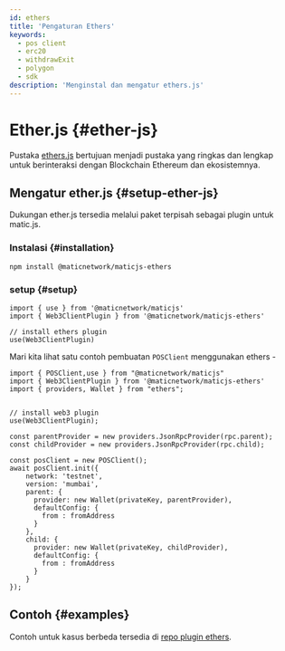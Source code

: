 ```yaml
---
id: ethers
title: 'Pengaturan Ethers'
keywords:
  - pos client
  - erc20
  - withdrawExit
  - polygon
  - sdk
description: 'Menginstal dan mengatur ethers.js'
---
```


# Ether.js {#ether-js}

Pustaka [ethers.js](https://docs.ethers.io/) bertujuan menjadi pustaka yang ringkas dan lengkap untuk berinteraksi dengan Blockchain Ethereum dan ekosistemnya.

## Mengatur ether.js {#setup-ether-js}

Dukungan ether.js tersedia melalui paket terpisah sebagai plugin untuk matic.js.

### Instalasi {#installation}

```
npm install @maticnetwork/maticjs-ethers

```

### setup {#setup}

```
import { use } from '@maticnetwork/maticjs'
import { Web3ClientPlugin } from '@maticnetwork/maticjs-ethers'

// install ethers plugin
use(Web3ClientPlugin)
```

Mari kita lihat satu contoh pembuatan `POSClient` menggunakan ethers -

```
import { POSClient,use } from "@maticnetwork/maticjs"
import { Web3ClientPlugin } from '@maticnetwork/maticjs-ethers'
import { providers, Wallet } from "ethers";


// install web3 plugin
use(Web3ClientPlugin);

const parentProvider = new providers.JsonRpcProvider(rpc.parent);
const childProvider = new providers.JsonRpcProvider(rpc.child);

const posClient = new POSClient();
await posClient.init({
    network: 'testnet',
    version: 'mumbai',
    parent: {
      provider: new Wallet(privateKey, parentProvider),
      defaultConfig: {
        from : fromAddress
      }
    },
    child: {
      provider: new Wallet(privateKey, childProvider),
      defaultConfig: {
        from : fromAddress
      }
    }
});

```

## Contoh {#examples}

Contoh untuk kasus berbeda tersedia di [repo plugin ethers](https://github.com/maticnetwork/maticjs-ethers).
